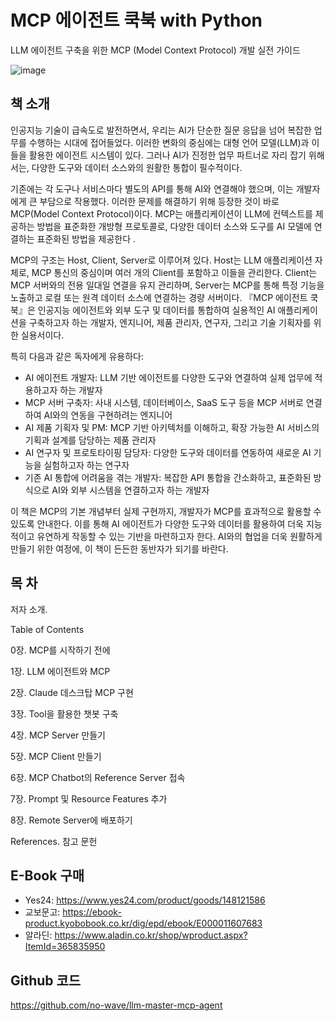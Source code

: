 # MCP 에이전트 쿡북 with Python
LLM 에이전트 구축을 위한 MCP (Model Context Protocol) 개발 실전 가이드

![image](https://beat-by-wire.gitbook.io/beat-by-wire/~gitbook/image?url=https%3A%2F%2F3055094660-files.gitbook.io%2F%7E%2Ffiles%2Fv0%2Fb%2Fgitbook-x-prod.appspot.com%2Fo%2Fspaces%252FYzxz4QeW9UTrhrpWwKiQ%252Fuploads%252FvBSvA6ckLevWD5V681KQ%252FLLM%2520Master-MCP%2520%25E1%2584%258B%25E1%2585%25A6%25E1%2584%258B%25E1%2585%25B5%25E1%2584%258C%25E1%2585%25A5%25E1%2586%25AB%25E1%2584%2590%25E1%2585%25B3%2520%25E1%2584%258F%25E1%2585%25AE%25E1%2586%25A8%25E1%2584%2587%25E1%2585%25AE%25E1%2586%25A8.png%3Falt%3Dmedia%26token%3D1ed4ddfe-022e-43a6-9099-5ca4853a7fec&width=300&dpr=4&quality=100&sign=a86fb0ae&sv=2)

## 책 소개
인공지능 기술이 급속도로 발전하면서, 우리는 AI가 단순한 질문 응답을 넘어 복잡한 업무를 수행하는 시대에 접어들었다. 이러한 변화의 중심에는 대형 언어 모델(LLM)과 이들을 활용한 에이전트 시스템이 있다. 그러나 AI가 진정한 업무 파트너로 자리 잡기 위해서는, 다양한 도구와 데이터 소스와의 원활한 통합이 필수적이다.

기존에는 각 도구나 서비스마다 별도의 API를 통해 AI와 연결해야 했으며, 이는 개발자에게 큰 부담으로 작용했다. 이러한 문제를 해결하기 위해 등장한 것이 바로 MCP(Model Context Protocol)이다. MCP는 애플리케이션이 LLM에 컨텍스트를 제공하는 방법을 표준화한 개방형 프로토콜로, 다양한 데이터 소스와 도구를 AI 모델에 연결하는 표준화된 방법을 제공한다 .

MCP의 구조는 Host, Client, Server로 이루어져 있다. Host는 LLM 애플리케이션 자체로, MCP 통신의 중심이며 여러 개의 Client를 포함하고 이들을 관리한다. Client는 MCP 서버와의 전용 일대일 연결을 유지 관리하며, Server는 MCP를 통해 특정 기능을 노출하고 로컬 또는 원격 데이터 소스에 연결하는 경량 서버이다.
『MCP 에이전트 쿡북』은 인공지능 에이전트와 외부 도구 및 데이터를 통합하여 실용적인 AI 애플리케이션을 구축하고자 하는 개발자, 엔지니어, 제품 관리자, 연구자, 그리고 기술 기획자를 위한 실용서이다.

특히 다음과 같은 독자에게 유용하다:
- AI 에이전트 개발자: LLM 기반 에이전트를 다양한 도구와 연결하여 실제 업무에 적용하고자 하는 개발자
- MCP 서버 구축자: 사내 시스템, 데이터베이스, SaaS 도구 등을 MCP 서버로 연결하여 AI와의 연동을 구현하려는 엔지니어
- AI 제품 기획자 및 PM: MCP 기반 아키텍처를 이해하고, 확장 가능한 AI 서비스의 기획과 설계를 담당하는 제품 관리자
- AI 연구자 및 프로토타이핑 담당자: 다양한 도구와 데이터를 연동하여 새로운 AI 기능을 실험하고자 하는 연구자
- 기존 AI 통합에 어려움을 겪는 개발자: 복잡한 API 통합을 간소화하고, 표준화된 방식으로 AI와 외부 시스템을 연결하고자 하는 개발자

이 책은 MCP의 기본 개념부터 실제 구현까지, 개발자가 MCP를 효과적으로 활용할 수 있도록 안내한다. 이를 통해 AI 에이전트가 다양한 도구와 데이터를 활용하여 더욱 지능적이고 유연하게 작동할 수 있는 기반을 마련하고자 한다. AI와의 협업을 더욱 원활하게 만들기 위한 여정에, 이 책이 든든한 동반자가 되기를 바란다.

## 목 차
저자 소개.


Table of Contents

0장. MCP를 시작하기 전에

1장. LLM 에이전트와 MCP

2장. Claude 데스크탑 MCP 구현

3장. Tool을 활용한 챗봇 구축

4장. MCP Server 만들기

5장. MCP Client 만들기

6장. MCP Chatbot의 Reference Server 접속

7장. Prompt 및 Resource Features 추가

8장. Remote Server에 배포하기

References. 참고 문헌

## E-Book 구매
- Yes24: https://www.yes24.com/product/goods/148121586
- 교보문고: https://ebook-product.kyobobook.co.kr/dig/epd/ebook/E000011607683
- 알라딘: https://www.aladin.co.kr/shop/wproduct.aspx?ItemId=365835950

## Github 코드
https://github.com/no-wave/llm-master-mcp-agent
